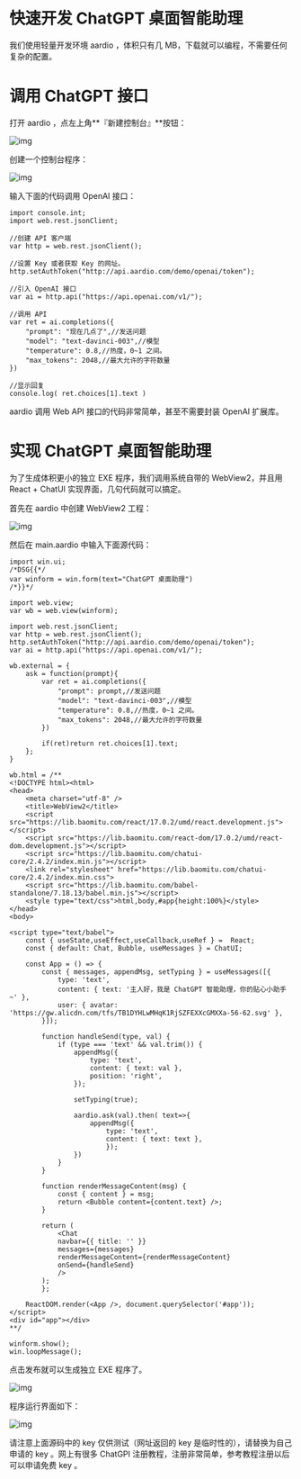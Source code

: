 # 快速开发 ChatGPT 桌面智能助理

我们使用轻量开发环境 aardio ，体积只有几 MB，下载就可以编程，不需要任何复杂的配置。

# 调用 ChatGPT 接口

打开 aardio ，点左上角**『新建控制台』**按钮：

![img](./aardio/f4c76280a83b46cd8673904a848d21fe~noop.image)



创建一个控制台程序：

![img](./aardio/5ff3eb56e42e4e2397d337b11fde02b8~noop.image)



输入下面的代码调用 OpenAI 接口：

```
import console.int;
import web.rest.jsonClient;

//创建 API 客户端
var http = web.rest.jsonClient(); 

//设置 Key 或者获取 Key 的网址。
http.setAuthToken("http://api.aardio.com/demo/openai/token");

//引入 OpenAI 接口
var ai = http.api("https://api.openai.com/v1/");

//调用 API 
var ret = ai.completions({
    "prompt": "现在几点了",//发送问题
    "model": "text-davinci-003",//模型
    "temperature": 0.8,//热度，0~1 之间。
    "max_tokens": 2048,//最大允许的字符数量   
})
 
//显示回复
console.log( ret.choices[1].text )
```

aardio 调用 Web API 接口的代码非常简单，甚至不需要封装 OpenAI 扩展库。

# 实现 ChatGPT 桌面智能助理

为了生成体积更小的独立 EXE 程序，我们调用系统自带的 WebView2，并且用 React + ChatUI 实现界面，几句代码就可以搞定。

首先在 aardio 中创建 WebView2 工程：

![img](./aardio/59a1c7ed3a874fbab7560fdc3012b178~noop.image)



然后在 main.aardio 中输入下面源代码：

```
import win.ui;
/*DSG{{*/
var winform = win.form(text="ChatGPT 桌面助理") 
/*}}*/

import web.view;
var wb = web.view(winform);

import web.rest.jsonClient;
var http = web.rest.jsonClient(); 
http.setAuthToken("http://api.aardio.com/demo/openai/token");
var ai = http.api("https://api.openai.com/v1/");
 
wb.external = {
	ask = function(prompt){
		var ret = ai.completions({
  			"prompt": prompt,//发送问题
  			"model": "text-davinci-003",//模型 
  			"temperature": 0.8,//热度，0~1 之间。
  			"max_tokens": 2048,//最大允许的字符数量   
		})
 		
		if(ret)return ret.choices[1].text;
	};	
} 

wb.html = /**
<!DOCTYPE html><html>
<head>
	<meta charset="utf-8" />
	<title>WebView2</title> 
	<script src="https://lib.baomitu.com/react/17.0.2/umd/react.development.js"></script>
	<script src="https://lib.baomitu.com/react-dom/17.0.2/umd/react-dom.development.js"></script>
	<script src="https://lib.baomitu.com/chatui-core/2.4.2/index.min.js"></script> 
	<link rel="stylesheet" href="https://lib.baomitu.com/chatui-core/2.4.2/index.min.css"> 
	<script src="https://lib.baomitu.com/babel-standalone/7.18.13/babel.min.js"></script>
	<style type="text/css">html,body,#app{height:100%}</style>
</head>
<body>  

<script type="text/babel"> 
	const { useState,useEffect,useCallback,useRef } =  React;  
	const { default: Chat, Bubble, useMessages } = ChatUI;  
	
	const App = () => {
  		const { messages, appendMsg, setTyping } = useMessages([{
    		type: 'text',
    		content: { text: '主人好，我是 ChatGPT 智能助理，你的贴心小助手~' },
    		user: { avatar: 'https://gw.alicdn.com/tfs/TB1DYHLwMHqK1RjSZFEXXcGMXXa-56-62.svg' },
  		}]);
		
  		function handleSend(type, val) {
    		if (type === 'text' && val.trim()) {
      			appendMsg({
        			type: 'text',
        			content: { text: val },
        			position: 'right',
      			});
			
      			setTyping(true);
      			
      			aardio.ask(val).then( text=>{
      				appendMsg({
          				type: 'text',
          				content: { text: text },
        				});	
      			}) 
    		}
  		}
		
  		function renderMessageContent(msg) {
    		const { content } = msg;
    		return <Bubble content={content.text} />;
  		}
		
  		return (
    		<Chat
      		navbar={{ title: '' }}
      		messages={messages}
      		renderMessageContent={renderMessageContent}
      		onSend={handleSend}
    		/>
  		);
		};
		
	ReactDOM.render(<App />, document.querySelector('#app')); 
</script>
<div id="app"></div>
**/

winform.show();
win.loopMessage();
```

点击发布就可以生成独立 EXE 程序了。

![img](./aardio/30a82dc415454a57aea8cedfb89d96c7~noop.image)





程序运行界面如下：

![img](./aardio/44c053c6d1a2458e9ae0ead7b9e6217f~noop.image)





请注意上面源码中的 key 仅供测试（网址返回的 key 是临时性的），请替换为自己申请的 key 。网上有很多 ChatGPI 注册教程，注册非常简单，参考教程注册以后可以申请免费 key 。